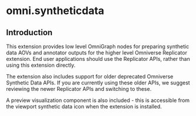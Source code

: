 # omni.syntheticdata

## Introduction

This extension provides low level OmniGraph nodes for preparing synthetic data AOVs and annotator outputs for the higher
level Omniverse Replicator extension. End user applications should use the Replicator APIs, rather than using this
extension directly.

The extension also includes support for older deprecated Omniverse Synthetic Data APIs. If you are currently using
these older APIs, we suggest reviewing the newer Replicator APIs and switching to these.

A preview visualization component is also included - this is accessible from the viewport synthetic data icon when 
the extension is installed. 
